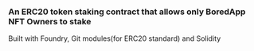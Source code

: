 ### An ERC20 token staking contract that allows only BoredApp NFT Owners to stake 

Built with Foundry, Git modules(for ERC20 standard) and Solidity